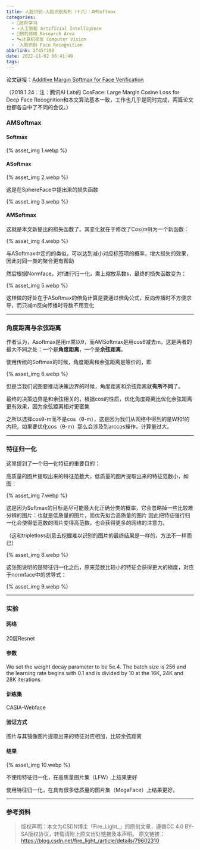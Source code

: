 ```yaml
---
title: 人脸识别-人脸识别系列（十六）：AMSoftmax
categories:
  - 🌙进阶学习
  - ⭐人工智能 Artificial Intelligence
  - 💫研究领域 Research Area
  - 🛰️计算机视觉 Computer Vision
  - ☄️人脸识别 Face Recognition
abbrlink: 2f45f198
date: 2022-11-02 06:41:49
tags:
---
```


论文链接：[Additive Margin Softmax for Face Verification](https://arxiv.org/abs/1801.05599)

（2019.1.24：注：腾讯AI Lab的 CosFace: Large Margin Cosine Loss for Deep Face Recognition和本文算法基本一致，工作也几乎是同时完成，两篇论文也都各自中了不同的会议。）

### AMSoftmax

#### Softmax

{% asset_img 1.webp %}

<!--more-->

#### ASoftmax

{% asset_img 2.webp %}

这是在SphereFace中提出来的损失函数

{% asset_img 3.webp %}

#### AMSoftmax

这就是本文新提出的损失函数了。其变化就在于修改了Cos(mθ)为一个新函数：

{% asset_img 4.webp %}

与ASoftmax中定的的类似，可以达到减小对应标签项的概率，增大损失的效果，因此对同一类的聚合更有帮助

然后根据Normface，对f进行归一化，乘上缩放系数s，最终的损失函数变为：

{% asset_img 5.webp %}

这样做的好处在于ASoftmax的倍角计算是要通过倍角公式，反向传播时不方便求导，而只减m反向传播时导数不用变化

***

### 角度距离与余弦距离

作者认为，Asoftmax是用m乘以θ，而AMSoftmax是用cosθ减去m，这是两者的最大不同之处：一个是**角度距离**，一个是**余弦距离**。

使用传统的Softmax的时候，角度距离和余弦距离是等价的，即

{% asset_img 6.webp %}

但是当我们试图要推动决策边界的时候，角度距离和余弦距离就**有所不同**了。

最终的决策边界是和余弦相关的，根据cos的性质，优化角度距离比优化余弦距离更有效果，因为余弦距离相对更密集

之所以选择cosθ-m而不是cos（θ-m），这是因为我们从网络中得到的是W和f的内积，如果要优化cos（θ-m）那么会涉及到arccos操作，计算量过大。

***

### 特征归一化

这里提到了一个归一化特征的重要目的：

高质量的图片提取出来的特征范数大，低质量的图片提取出来的特征范数小，如图：

{% asset_img 7.webp %}

这是因为Softmax的目标是尽可能最大化正确分类的概率，它会忽略掉一些比较难分辨的图片：也就是低质量的图片，而优先拟合高质量的图片
因此把特征强行归一化会使得低范数的图片变得高范数，也会获得更多的网络的注意力。

（这和tripletloss刻意去挖掘难以识别的图片的最终结果是一样的，方法不一样而已）

{% asset_img 8.webp %}

这张图说明的是特征归一化之后，原来范数比较小的特征会获得更大的梯度，对应于normface中的求导式：

{% asset_img 9.webp %}

***

### 实验

#### 网络

20层Resnet

#### 参数

We set the weight decay parameter to be 5e.4. The batch size is 256 and the learning rate begins with 0.1 and is divided by 10 at the 16K, 24K and 28K iterations

#### 训练集

CASIA-Webface

#### 验证方式

图片与其镜像图片提取出来的特征对应相加，比较余弦距离

#### 结果

{% asset_img 10.webp %}

不使用特征归一化，在高质量图片集（LFW）上结果更好

使用特征归一化，在具有很多低质量的图片集（MegaFace）上结果更好。

***

### 参考资料

> 版权声明：本文为CSDN博主「Fire_Light_」的原创文章，遵循CC 4.0 BY-SA版权协议，转载请附上原文出处链接及本声明。
> 原文链接：https://blog.csdn.net/fire_light_/article/details/79602310
